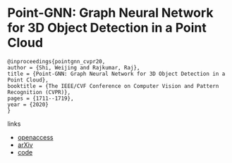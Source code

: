 # Point-GNN: Graph Neural Network for 3D Object Detection in a Point Cloud

```
@inproceedings{pointgnn_cvpr20,
author = {Shi, Weijing and Rajkumar, Raj},
title = {Point-GNN: Graph Neural Network for 3D Object Detection in a Point Cloud},
booktitle = {The IEEE/CVF Conference on Computer Vision and Pattern Recognition (CVPR)},
pages = {1711--1719},
year = {2020}
}
```

links
- [openaccess](http://openaccess.thecvf.com/content_CVPR_2020/html/Shi_Point-GNN_Graph_Neural_Network_for_3D_Object_Detection_in_a_CVPR_2020_paper.html)
- [arXiv](https://arxiv.org/abs/2003.01251)
- [code](https://github.com/WeijingShi/Point-GNN)
